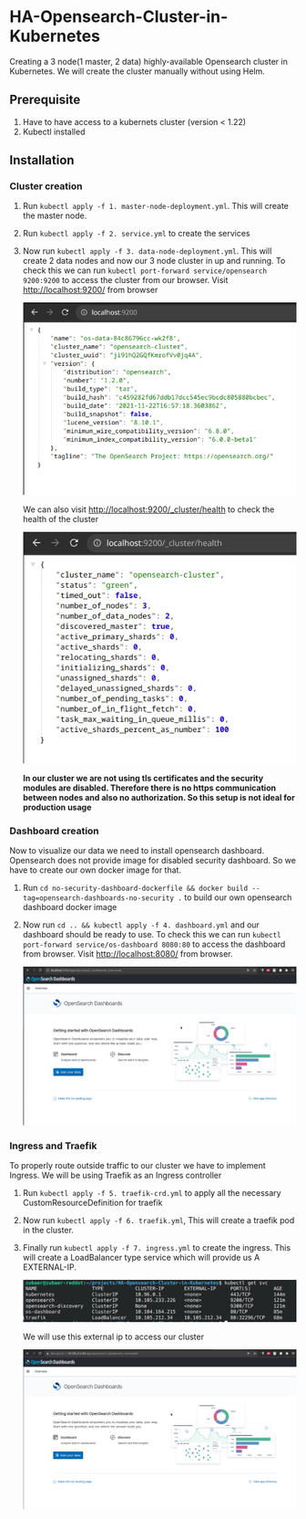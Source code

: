 # HA-Opensearch-Cluster-in-Kubernetes

Creating a 3 node(1 master, 2 data) highly-available Opensearch cluster in Kubernetes. We will create the cluster manually without using Helm.

## Prerequisite

1. Have to have access to a kubernets cluster (version < 1.22)
2. Kubectl installed

## Installation

### Cluster creation 

1. Run ```kubectl apply -f 1. master-node-deployment.yml```. This will create the master node. 
2. Run ```kubectl apply -f 2. service.yml``` to create the services
3. Now run ```kubectl apply -f 3. data-node-deployment.yml```. This will create 2 data nodes and now our 3 node cluster in up and running. To check this we can run ```kubectl port-forward service/opensearch 9200:9200``` to access the cluster from our browser. Visit [http://localhost:9200/](http://localhost:9200/) from browser 
  
  
      ![](/snapshots/cluster.png)
  
  
      We can also visit [http://localhost:9200/_cluster/health](http://localhost:9200/_cluster/health) to check the health of the cluster
  
  
      ![](/snapshots/cluster-health.png)
  
  
      **In our cluster we are not using tls certificates and the security modules are disabled. Therefore there is no https communication between nodes and also no authorization. So this setup is not ideal for production usage**

### Dashboard creation

Now to visualize our data we need to install opensearch dashboard. Opensearch does not provide image for disabled security dashboard. So we have to create our own docker image for that.
      
1. Run ```cd no-security-dashboard-dockerfile && docker build --tag=opensearch-dashboards-no-security .``` to build our own opensearch dashboard docker image
2. Now run  ```cd .. && kubectl apply -f 4. dashboard.yml``` and our dashboard should be ready to use. To check this we can run ```kubectl port-forward service/os-dashboard 8080:80``` to access the dashboard from browser. Visit [http://localhost:8080/](http://localhost:8080/) from browser.
    
    
    ![](/snapshots/dashboard-port-forwarding.png)
    

### Ingress and Traefik

To properly route outside traffic to our cluster we have to implement Ingress. We will be using Traefik as an Ingress controller

1. Run ```kubectl apply -f 5. traefik-crd.yml``` to apply all the necessary CustomResourceDefinition for traefik
2. Now run ```kubectl apply -f 6. traefik.yml```, This will create a traefik pod in the cluster.
3. Finally run ```kubectl apply -f 7. ingress.yml``` to create the ingress. This will create a LoadBalancer type service which will provide us A EXTERNAL-IP.


    ![](/snapshots/services.png)
    
    
    We will use this external ip to access our cluster
    
    
    ![](/snapshots/dashboard.png)
